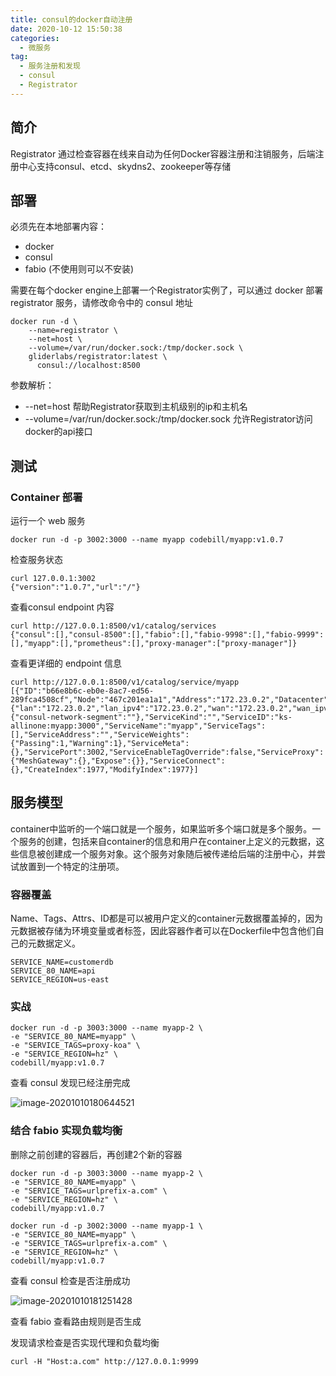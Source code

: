 ```yaml
---
title: consul的docker自动注册
date: 2020-10-12 15:50:38
categories:
  - 微服务
tag:
  - 服务注册和发现
  - consul
  - Registrator
---
```

## 简介

Registrator 通过检查容器在线来自动为任何Docker容器注册和注销服务，后端注册中心支持consul、etcd、skydns2、zookeeper等存储



## 部署

必须先在本地部署内容：

- docker
- consul
- fabio (不使用则可以不安装)



需要在每个docker engine上部署一个Registrator实例了，可以通过 docker 部署 registrator 服务，请修改命令中的 consul 地址

```shell
docker run -d \
    --name=registrator \
    --net=host \
    --volume=/var/run/docker.sock:/tmp/docker.sock \
    gliderlabs/registrator:latest \
      consul://localhost:8500
```



参数解析：

- --net=host 帮助Registrator获取到主机级别的ip和主机名
- --volume=/var/run/docker.sock:/tmp/docker.sock 允许Registrator访问docker的api接口

<!--more-->

## 测试

### Container 部署

运行一个 web 服务

```shell
docker run -d -p 3002:3000 --name myapp codebill/myapp:v1.0.7 
```



检查服务状态

```shell
curl 127.0.0.1:3002
{"version":"1.0.7","url":"/"}
```



查看consul endpoint 内容

```shell
curl http://127.0.0.1:8500/v1/catalog/services
{"consul":[],"consul-8500":[],"fabio":[],"fabio-9998":[],"fabio-9999":[],"myapp":[],"prometheus":[],"proxy-manager":["proxy-manager"]}
```



查看更详细的 endpoint 信息

```shell
curl http://127.0.0.1:8500/v1/catalog/service/myapp
[{"ID":"b66e8b6c-eb0e-8ac7-ed56-289fca4508cf","Node":"467c201ea1a1","Address":"172.23.0.2","Datacenter":"dc1","TaggedAddresses":{"lan":"172.23.0.2","lan_ipv4":"172.23.0.2","wan":"172.23.0.2","wan_ipv4":"172.23.0.2"},"NodeMeta":{"consul-network-segment":""},"ServiceKind":"","ServiceID":"ks-allinone:myapp:3000","ServiceName":"myapp","ServiceTags":[],"ServiceAddress":"","ServiceWeights":{"Passing":1,"Warning":1},"ServiceMeta":{},"ServicePort":3002,"ServiceEnableTagOverride":false,"ServiceProxy":{"MeshGateway":{},"Expose":{}},"ServiceConnect":{},"CreateIndex":1977,"ModifyIndex":1977}]
```



## 服务模型

container中监听的一个端口就是一个服务，如果监听多个端口就是多个服务。一个服务的创建，包括来自container的信息和用户在container上定义的元数据，这些信息被创建成一个服务对象。这个服务对象随后被传递给后端的注册中心，并尝试放置到一个特定的注册项。



### 容器覆盖

Name、Tags、Attrs、ID都是可以被用户定义的container元数据覆盖掉的，因为元数据被存储为环境变量或者标签，因此容器作者可以在Dockerfile中包含他们自己的元数据定义。

```
SERVICE_NAME=customerdb
SERVICE_80_NAME=api
SERVICE_REGION=us-east
```



### 实战

```
docker run -d -p 3003:3000 --name myapp-2 \
-e "SERVICE_80_NAME=myapp" \
-e "SERVICE_TAGS=proxy-koa" \
-e "SERVICE_REGION=hz" \
codebill/myapp:v1.0.7 
```

查看 consul 发现已经注册完成

![image-20201010180644521](https://tva1.sinaimg.cn/large/007S8ZIlly1gjkecne3vkj31c50e175m.jpg)

### 结合 fabio 实现负载均衡

删除之前创建的容器后，再创建2个新的容器

```
docker run -d -p 3003:3000 --name myapp-2 \
-e "SERVICE_80_NAME=myapp" \
-e "SERVICE_TAGS=urlprefix-a.com" \
-e "SERVICE_REGION=hz" \
codebill/myapp:v1.0.7 

docker run -d -p 3002:3000 --name myapp-1 \
-e "SERVICE_80_NAME=myapp" \
-e "SERVICE_TAGS=urlprefix-a.com" \
-e "SERVICE_REGION=hz" \
codebill/myapp:v1.0.7 
```

查看 consul 检查是否注册成功

![image-20201010181251428](https://tva1.sinaimg.cn/large/007S8ZIlly1gjkeiyxetdj319d0crjsp.jpg)

查看 fabio 查看路由规则是否生成



发现请求检查是否实现代理和负载均衡

```shell
curl -H "Host:a.com" http://127.0.0.1:9999
```


